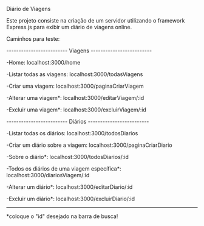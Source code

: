 Diário de Viagens

Este projeto consiste na criação de um servidor utilizando o framework Express.js para exibir um diário de viagens online.

Caminhos para teste:

------------------------- Viagens -------------------------

-Home: localhost:3000/home

-Listar todas as viagens: localhost:3000/todasViagens

-Criar uma viagem: localhost:3000/paginaCriarViagem

-Alterar uma viagem*: localhost:3000/editarViagem/:id

-Excluir uma viagem*: localhost:3000/excluirViagem/:id

------------------------- Diários -------------------------

-Listar todas os diários: localhost:3000/todosDiarios

-Criar um diário sobre a viagem: localhost:3000/paginaCriarDiario

-Sobre o diário*: localhost:3000/todosDiarios/:id

-Todos os diários de uma viagem específica*: localhost:3000/diariosViagem/:id

-Alterar um diário*: localhost:3000/editarDiario/:id

-Excluir um diário*: localhost:3000/excluirDiario/:id

-----------------------------------------------------------

*coloque o "id" desejado na barra de busca!
